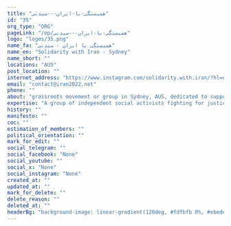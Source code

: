 ```yaml
---
title: "همبستگی-با-ایران---سیدنی"
id: "35"
org_type: "ORG"
pageLink: "/op/همبستگی-با-ایران---سیدنی"
logo: "logos/35.png"
name_fa: "همبستگی با ایران - سیدنی"
name_en: "Solidarity with Iran - Sydney"
name_short: ""
locations: "AUS"
post_location: ""
internet_address: "https://www.instagram.com/solidarity.with.iran/?hl=en"
email: "contact@iran2022.net"
phone: ""
about: "grassroots movement or group in Sydney, AUS, dedicated to supporting the ongoing protests and human rights struggles in Iran."
expertise: "A group of independent social activists fighting for justice and human rights in Iran"
history: ""
manifesto: ""
coc: ""
estimation_of_members: ""
political_orientation: ""
mark_for_edit: ""
social_telegram: ""
social_facebook: "None"
social_youtube: ""
social_x: "None"
social_instagram: "None"
created_at: ""
updated_at: ""
mark_for_delete: ""
delete_reason: ""
deleted_at: ""
headerBg: "background-image: linear-gradient(120deg, #fdfbfb 0%, #ebedee 100%);"
---
```

